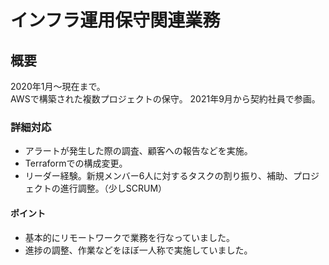 # インフラ運用保守関連業務

## 概要

2020年1月〜現在まで。</br>
AWSで構築された複数プロジェクトの保守。
2021年9月から契約社員で参画。

### 詳細対応
* アラートが発生した際の調査、顧客への報告などを実施。
* Terraformでの構成変更。
* リーダー経験。新規メンバー6人に対するタスクの割り振り、補助、プロジェクトの進行調整。（少しSCRUM）

#### ポイント

* 基本的にリモートワークで業務を行なっていました。
* 進捗の調整、作業などをほぼ一人称で実施していました。
